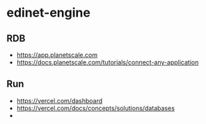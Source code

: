 # edinet-engine

## RDB

- https://app.planetscale.com
- https://docs.planetscale.com/tutorials/connect-any-application

## Run 

- https://vercel.com/dashboard
- https://vercel.com/docs/concepts/solutions/databases
- 